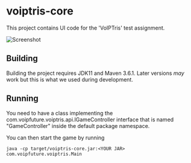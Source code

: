 # voiptris-core

This project contains UI code for the 'VoIPTris' test assignment.

![Screenshot](https://github.com/Voipfuture-GmbH/voiptris-core/blob/master/screenshot.png)

## Building

Building the project requires JDK11 and Maven 3.6.1. Later versions *may* work but this is what we used during development.

## Running

You need to have a class implementing the com.voipfuture.voiptris.api.IGameController interface that is named "GameController" inside the default package namespace.

You can then start the game by running

    java -cp target/voiptris-core.jar:<YOUR JAR> com.voipfuture.voiptris.Main
